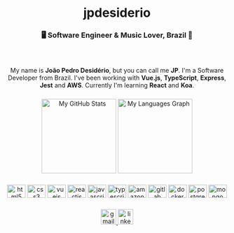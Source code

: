 <div align="center">
  <h1>jpdesiderio</h1>
  <h3>🖥️ Software Engineer & Music Lover, Brazil 🎸</h3><br>
</div>

###

<div align="center">
My name is <b>João Pedro Desidério</b>, but you can call me <b>JP</b>. I'm a Software Developer from Brazil. I've been working with <b>Vue.js</b>, <b>TypeScript</b>, <b>Express</b>, <b>Jest</b> and <b>AWS</b>. Currently I'm learning <b>React</b> and <b>Koa</b>.
</div>

###

<div align="center">
  <img src="https://github-readme-stats.vercel.app/api?hide_title=false&hide_rank=false&show_icons=true&include_all_commits=true&count_private=true&disable_animations=false&theme=dracula&locale=en&hide_border=false&username=jotapedeside" height="170" alt="My GitHub Stats"  />
  <img src="https://github-readme-stats.vercel.app/api/top-langs?locale=en&hide_title=false&layout=compact&card_width=305&langs_count=6&theme=dracula&hide_border=false&username=jotapedeside" height="170" alt="My Languages Graph"  />

</div>

###

<div align="center">
  <img src="https://cdn.jsdelivr.net/gh/devicons/devicon/icons/html5/html5-plain.svg" height="30" width="42" alt="html5 logo"  />
  <img src="https://cdn.jsdelivr.net/gh/devicons/devicon/icons/css3/css3-plain.svg" height="30" width="42" alt="css3 logo"  />
  <img src="https://cdn.jsdelivr.net/gh/devicons/devicon/icons/vuejs/vuejs-original.svg" height="30" width="42" alt="vuejs logo"  />
  <img src="https://cdn.jsdelivr.net/gh/devicons/devicon/icons/react/react-original.svg" height="30" width="42" alt="reactjs logo"  />
  <img src="https://cdn.jsdelivr.net/gh/devicons/devicon/icons/javascript/javascript-plain.svg" height="30" width="42" alt="javascript logo"  />
  <img src="https://cdn.jsdelivr.net/gh/devicons/devicon/icons/typescript/typescript-plain.svg" height="30" width="42" alt="typescript logo"  />
  <img src="https://cdn.jsdelivr.net/gh/devicons/devicon/icons/amazonwebservices/amazonwebservices-original.svg" height="30" width="42" alt="amazonwebservices logo"  />
  <img src="https://cdn.jsdelivr.net/gh/devicons/devicon/icons/gitlab/gitlab-plain.svg" height="30" width="42" alt="gitlab logo"  />
  <img src="https://cdn.jsdelivr.net/gh/devicons/devicon/icons/docker/docker-plain.svg" height="30" width="42" alt="docker logo"  />
  <img src="https://cdn.jsdelivr.net/gh/devicons/devicon/icons/postgresql/postgresql-plain.svg" height="30" width="42" alt="postgres logo"  />
  <img src="https://cdn.jsdelivr.net/gh/devicons/devicon/icons/mongodb/mongodb-plain.svg" height="30" width="42" alt="mongo logo"  />
</div>

###
<div align="center">
  <a href="jotapedeside@gmail.com" target="_blank">
    <img src="https://img.shields.io/static/v1?message=Gmail&logo=gmail&label=&color=D14836&logoColor=white&labelColor=&style=for-the-badge" height="35" alt="gmail logo"  />
  </a>
  <a href="https://www.linkedin.com/in/jpdesiderio" target="_blank">
    <img src="https://img.shields.io/static/v1?message=LinkedIn&logo=linkedin&label=&color=0077B5&logoColor=white&labelColor=&style=for-the-badge" height="35" alt="linkedin logo"  />
  </a>
 </div>
